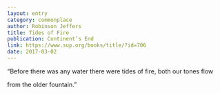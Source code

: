 ```yaml
---
layout: entry
category: commonplace
author: Robinson Jeffers
title: Tides of Fire
publication: Continent’s End
link: https://www.sup.org/books/title/?id=706
date: 2017-03-02
---
```


“Before there was any water there were tides of fire, both our tones flow

   from the older fountain.”